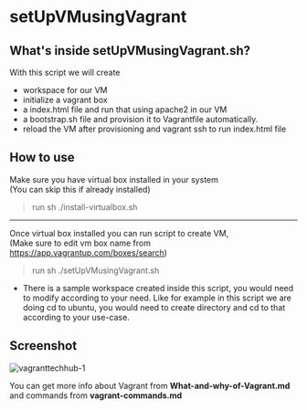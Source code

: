 # setUpVMusingVagrant

## What's inside setUpVMusingVagrant.sh?
With this script we will create <br/>

- workspace for our VM
- initialize a vagrant box
- a index.html file and run that using apache2 in our VM
- a bootstrap.sh file and provision it to Vagrantfile automatically.
- reload the VM after provisioning and vagrant ssh to run index.html file

## How to use
Make sure you have virtual box installed in your system <br/>
(You can skip this if already installed)<br/>
> run sh ./install-virtualbox.sh <br/> 
--------------------------------------------------------------------------------------
Once virtual box installed you can run script to create VM, <br/>
(Make sure to edit vm box name from https://app.vagrantup.com/boxes/search) <br/>
> run sh ./setUpVMusingVagrant.sh </br> 

- There is a sample workspace created inside this script, you would need to modify according to your need. Like for example in this script we are doing cd to ubuntu, you would need to create directory and cd to that according to your use-case.<br/>

## Screenshot
![vagranttechhub-1](https://user-images.githubusercontent.com/76727343/144647566-ef03cb87-55ee-4860-b4a5-bd464ec45ebc.png)

You can get more info about Vagrant from **What-and-why-of-Vagrant.md** and commands from **vagrant-commands.md** <br/>
